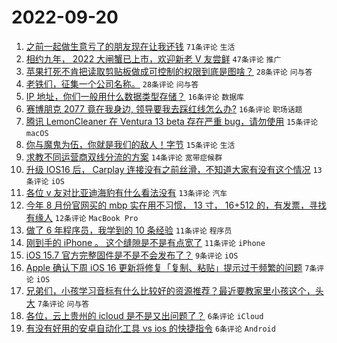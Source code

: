 # 2022-09-20

1. [之前一起做生意亏了的朋友现在让我还钱](https://www.v2ex.com/t/881449) `71条评论` `生活`
1. [相约九年， 2022 大闸蟹已上市，欢迎新老 V 友尝鲜](https://www.v2ex.com/t/881455) `47条评论` `推广`
1. [苹果打死不肯把读取剪贴板做成可控制的权限到底是图啥？](https://www.v2ex.com/t/881510) `28条评论` `问与答`
1. [老铁们，征集一个公司名称。](https://www.v2ex.com/t/881505) `28条评论` `问与答`
1. [IP 地址，你们一般用什么数据类型存储？](https://www.v2ex.com/t/881486) `16条评论` `数据库`
1. [赛博朋克 2077 竟在我身边, 领导要我去踩红线怎么办?](https://www.v2ex.com/t/881468) `16条评论` `职场话题`
1. [腾讯 LemonCleaner 在 Ventura 13 beta 存在严重 bug，请勿使用](https://www.v2ex.com/t/881497) `15条评论` `macOS`
1. [你与魔鬼为伍，你就是我们的敌人！字节](https://www.v2ex.com/t/881483) `15条评论` `生活`
1. [求教不同运营商双线分流的方案](https://www.v2ex.com/t/881495) `14条评论` `宽带症候群`
1. [升级 IOS16 后， Carplay 连接没有之前丝滑，不知道大家有没有这个情况](https://www.v2ex.com/t/881496) `13条评论` `iOS`
1. [各位 v 友对比亚迪海豹有什么看法没有](https://www.v2ex.com/t/881491) `13条评论` `汽车`
1. [今年 8 月份官网买的 mbp 实在用不习惯， 13 寸， 16+512 的，有发票，寻找有缘人](https://www.v2ex.com/t/881462) `12条评论` `MacBook Pro`
1. [做了 6 年程序员，我学到的 10 条经验](https://www.v2ex.com/t/881482) `11条评论` `程序员`
1. [刚到手的 iPhone 。 这个缝隙是不是有点宽了](https://www.v2ex.com/t/881459) `11条评论` `iPhone`
1. [iOS 15.7 官方完整固件是不是不会发布了？](https://www.v2ex.com/t/881477) `9条评论` `iOS`
1. [Apple 确认下周 iOS 16 更新将修复「复制、粘贴」提示过于频繁的问题](https://www.v2ex.com/t/881532) `7条评论` `iOS`
1. [兄弟们，小孩学习音标有什么比较好的资源推荐？最近要教家里小孩这个，头大](https://www.v2ex.com/t/881529) `7条评论` `问与答`
1. [各位，云上贵州的 icloud 是不是又出问题了？](https://www.v2ex.com/t/881484) `6条评论` `iCloud`
1. [有没有好用的安卓自动化工具 vs ios 的快捷指令](https://www.v2ex.com/t/881463) `6条评论` `Android`
